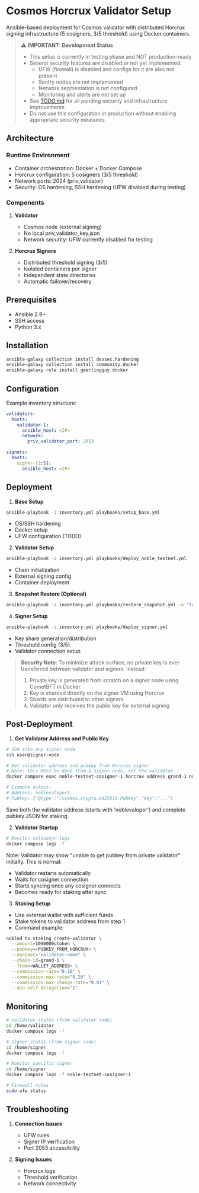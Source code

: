 # Cosmos Horcrux Validator Setup

Ansible-based deployment for Cosmos validator with distributed Horcrux signing infrastructure (5 cosigners, 3/5 threshold) using Docker containers.

> ⚠️ **IMPORTANT: Development Status**
> - This setup is currently in testing phase and NOT production-ready
> - Several security features are disabled or not yet implemented:
>   - UFW (firewall) is disabled and configs for it are also not present
>   - Sentry nodes are not implemented
>   - Network segmentation is not configured
>   - Monitoring and alerts are not set up
> - See [TODO.md](TODO.md) for all pending security and infrastructure improvements
> - Do not use this configuration in production without enabling appropriate security measures

## Architecture

### Runtime Environment
- Container orchestration: Docker + Docker Compose
- Horcrux configuration: 5 cosigners (3/5 threshold)
- Network ports: 2024 (priv_validator)
- Security: OS hardening, SSH hardening (UFW disabled during testing)

### Components
1. **Validator**
   - Cosmos node (external signing)
   - No local priv_validator_key.json
   - Network security: UFW currently disabled for testing

2. **Horcrux Signers**
   - Distributed threshold signing (3/5)
   - Isolated containers per signer
   - Independent state directories
   - Automatic failover/recovery

## Prerequisites
- Ansible 2.9+
- SSH access
- Python 3.x

## Installation
```bash
ansible-galaxy collection install devsec.hardening
ansible-galaxy collection install community.docker
ansible-galaxy role install geerlingguy.docker
```

## Configuration
Example inventory structure:
```yaml
validators:
  hosts:
    validator-1:
      ansible_host: <IP>
      network:
        priv_validator_port: 2053

signers:
  hosts:
    signer-[1:5]:
      ansible_host: <IP>
```

## Deployment

1. **Base Setup**
```bash
ansible-playbook -i inventory.yml playbooks/setup_base.yml
```
- OS/SSH hardening
- Docker setup
- UFW configuration (TODO)

2. **Validator Setup**
```bash
ansible-playbook -i inventory.yml playbooks/deploy_noble_testnet.yml
```
- Chain initialization
- External signing config
- Container deployment

3. **Snapshot Restore (Optional)**
```bash
ansible-playbook -i inventory.yml playbooks/restore_snapshot.yml -e "target_group=validator-3"
```

4. **Signer Setup**
```bash
ansible-playbook -i inventory.yml playbooks/deploy_signer.yml
```
- Key share generation/distribution
- Threshold config (3/5)
- Validator connection setup

> **Security Note**: To minimize attack surface, no private key is ever transferred between validator and signers. Instead:
> 1. Private key is generated from scratch on a signer node using CometBFT in Docker
> 2. Key is sharded directly on the signer VM using Horcrux
> 3. Shards are distributed to other signers
> 4. Validator only receives the public key for external signing

## Post-Deployment

1. **Get Validator Address and Public Key**
```bash
# SSH into any signer node
ssh user@signer-node

# Get validator address and pubkey from Horcrux signer
# Note: This MUST be done from a signer node, not the validator
docker compose exec noble-testnet-cosigner-1 horcrux address grand-1 noble

# Example output:
# Address: noblevaloper1...
# Pubkey: {"@type":"/cosmos.crypto.ed25519.PubKey","key":"..."}
```
Save both the validator address (starts with 'noblevaloper') and complete pubkey JSON for staking.

2. **Validator Startup**
```bash
# Monitor validator logs
docker compose logs -f
```
Note: Validator may show "unable to get pubkey from private validator" initially. This is normal:
- Validator restarts automatically
- Waits for cosigner connection
- Starts syncing once any cosigner connects
- Becomes ready for staking after sync

3. **Staking Setup**
- Use external wallet with sufficient funds
- Stake tokens to validator address from step 1
- Command example:
```bash
nobled tx staking create-validator \
  --amount=1000000utoken \
  --pubkey=<PUBKEY_FROM_HORCRUX> \
  --moniker="validator-name" \
  --chain-id=grand-1 \
  --from=<WALLET_ADDRESS> \
  --commission-rate="0.10" \
  --commission-max-rate="0.20" \
  --commission-max-change-rate="0.01" \
  --min-self-delegation="1"
```

## Monitoring
```bash
# Validator status (from validator node)
cd /home/validator
docker compose logs -f

# Signer status (from signer node)
cd /home/signer
docker compose logs -f

# Monitor specific signer
cd /home/signer
docker compose logs -f noble-testnet-cosigner-1

# Firewall rules
sudo ufw status
```

## Troubleshooting
1. **Connection Issues**
   - UFW rules
   - Signer IP verification
   - Port 2053 accessibility

2. **Signing Issues**
   - Horcrux logs
   - Threshold verification
   - Network connectivity
